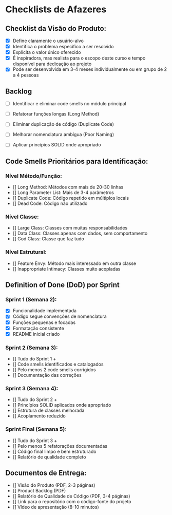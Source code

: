 # Checklists de Afazeres
## Checklist da Visão do Produto:
- [x] Define claramente o usuário-alvo
- [x] Identifica o problema específico a ser resolvido
- [x] Explicita o valor único oferecido
- [x] É inspiradora, mas realista para o escopo deste curso e tempo disponível para dedicação ao projeto
- [x] Pode ser desenvolvida em 3-4 meses individualmente ou em grupo de 2 a 4 pessoas

## Backlog
- [ ] Identificar e eliminar code smells no módulo principal
- [ ] Refatorar funções longas (Long Method)
- [ ] Eliminar duplicação de código (Duplicate Code)
- [ ] Melhorar nomenclatura ambígua (Poor Naming)
- [ ] Aplicar princípios SOLID onde apropriado


## Code Smells Prioritários para Identificação:
### Nível Método/Função:
- [] Long Method: Métodos com mais de 20-30 linhas
- [] Long Parameter List: Mais de 3-4 parâmetros
- [] Duplicate Code: Código repetido em múltiplos locais
- [] Dead Code: Código não utilizado
### Nível Classe:
- [] Large Class: Classes com muitas responsabilidades
- [] Data Class: Classes apenas com dados, sem comportamento
- [] God Class: Classe que faz tudo
### Nível Estrutural:
- [] Feature Envy: Método mais interessado em outra classe
- [] Inappropriate Intimacy: Classes muito acopladas

## Definition of Done (DoD) por Sprint
### Sprint 1 (Semana 2):
- [X] Funcionalidade implementada
- [X] Código segue convenções de nomenclatura
- [X] Funções pequenas e focadas
- [X] Formatação consistente
- [X] README inicial criado
### Sprint 2 (Semana 3):
- [] Tudo do Sprint 1 +
- [] Code smells identificados e catalogados
- [] Pelo menos 2 code smells corrigidos
- [] Documentação das correções
### Sprint 3 (Semana 4):
- [] Tudo do Sprint 2 +
- [] Princípios SOLID aplicados onde apropriado
- [] Estrutura de classes melhorada
- [] Acoplamento reduzido
### Sprint Final (Semana 5):
- [] Tudo do Sprint 3 +
- [] Pelo menos 5 refatorações documentadas
- [] Código final limpo e bem estruturado
- [] Relatório de qualidade completo

## Documentos de Entrega:
- [] Visão do Produto (PDF, 2-3 páginas)
- [] Product Backlog (PDF)
- [] Relatório de Qualidade de Código (PDF, 3-4 páginas)
- [] Link para o repositório com o código-fonte do projeto
- [] Vídeo de apresentação (8-10 minutos)